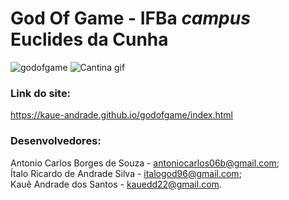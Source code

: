 # God Of Game - IFBa _campus_ Euclides da Cunha

![godofgame](https://i.imgur.com/imE1Myd.png)
![Cantina gif](https://s7.gifyu.com/images/logo1.md.gif)

### Link do site: 

https://kaue-andrade.github.io/godofgame/index.html

### Desenvolvedores: 

Antonio Carlos Borges de Souza - antoniocarlos06b@gmail.com; </br>
Ítalo Ricardo de Andrade Silva - italogod96@gmail.com; </br>
Kauê Andrade dos Santos - kauedd22@gmail.com.
